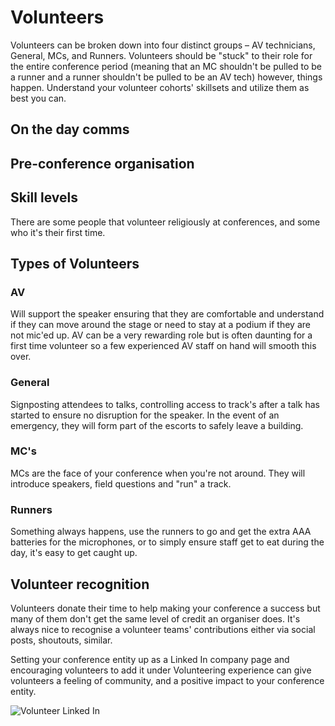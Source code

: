 # Volunteers

Volunteers can be broken down into four distinct groups – AV technicians, General, MCs, and Runners. Volunteers should be "stuck" to their role for the entire conference period (meaning that an MC shouldn't be pulled to be a runner and a runner shouldn't be pulled to be an AV tech) however, things happen. Understand your volunteer cohorts' skillsets and utilize them as best you can.

## On the day comms


## Pre-conference organisation


## Skill levels

There are some people that volunteer religiously at conferences, and some who it's their first time. 

## Types of Volunteers

### AV

Will support the speaker ensuring that they are comfortable and understand if they can move around the stage or need to stay at a podium if they are not mic'ed up. AV can be a very rewarding role but is often daunting for a first time volunteer so a few experienced AV staff on hand will smooth this over.

### General

Signposting attendees to talks, controlling access to track's after a talk has started to ensure no disruption for the speaker. In the event of an emergency, they will form part of the escorts to safely leave a building.

### MC's

MCs are the face of your conference when you're not around. They will introduce speakers, field questions and "run" a track.

### Runners

Something always happens, use the runners to go and get the extra AAA batteries for the microphones, or to simply ensure staff get to eat during the day, it's easy to get caught up.


## Volunteer recognition

Volunteers donate their time to help making your conference a success but many of them don't get the same level of credit an organiser does. It's always nice to recognise a volunteer teams' contributions either via social posts, shoutouts, similar.

Setting your conference entity up as a Linked In company page and encouraging volunteers to add it under Volunteering experience can give volunteers a feeling of community, and a positive impact to your conference entity.

![Volunteer Linked In](/assets/volunteer-experience.png)
